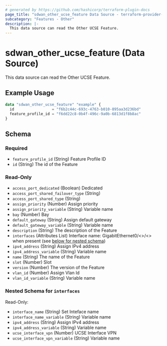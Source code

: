 ```yaml
---
# generated by https://github.com/hashicorp/terraform-plugin-docs
page_title: "sdwan_other_ucse_feature Data Source - terraform-provider-sdwan"
subcategory: "Features - Other"
description: |-
  This data source can read the Other UCSE Feature.
---
```


# sdwan_other_ucse_feature (Data Source)

This data source can read the Other UCSE Feature.

## Example Usage

```terraform
data "sdwan_other_ucse_feature" "example" {
  id                 = "f6b2c44c-693c-4763-b010-895aa3d236bd"
  feature_profile_id = "f6dd22c8-0b4f-496c-9a0b-6813d1f8b8ac"
}
```

<!-- schema generated by tfplugindocs -->
## Schema

### Required

- `feature_profile_id` (String) Feature Profile ID
- `id` (String) The id of the Feature

### Read-Only

- `access_port_dedicated` (Boolean) Dedicated
- `access_port_shared_failover_type` (String)
- `access_port_shared_type` (String)
- `assign_priority` (Number) Assign priority
- `assign_priority_variable` (String) Variable name
- `bay` (Number) Bay
- `default_gateway` (String) Assign default gateway
- `default_gateway_variable` (String) Variable name
- `description` (String) The description of the Feature
- `interfaces` (Attributes List) Interface name: GigabitEthernet0/<>/<> when present (see [below for nested schema](#nestedatt--interfaces))
- `ipv4_address` (String) Assign IPv4 address
- `ipv4_address_variable` (String) Variable name
- `name` (String) The name of the Feature
- `slot` (Number) Slot
- `version` (Number) The version of the Feature
- `vlan_id` (Number) Assign Vlan Id
- `vlan_id_variable` (String) Variable name

<a id="nestedatt--interfaces"></a>
### Nested Schema for `interfaces`

Read-Only:

- `interface_name` (String) Set Inteface name
- `interface_name_variable` (String) Variable name
- `ipv4_address` (String) Assign IPv4 address
- `ipv4_address_variable` (String) Variable name
- `ucse_interface_vpn` (Number) UCSE Interface VPN
- `ucse_interface_vpn_variable` (String) Variable name
